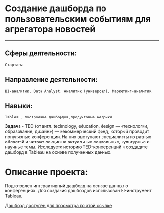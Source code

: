 # Создание дашборда по пользовательским событиям для агрегатора новостей
________________
## Сферы деятельности: 
`Стартапы`

## Направление деятельности: 
`BI-аналитик, Data Analyst, Аналитик (универсал), Маркетинг-аналитик`

## Навыки:
`Tableau, построение дашбордов,продуктовые метрики`

**Задача** - TED (от англ. technology, education, design — «технологии, образование, дизайн») — некоммерческий фонд, который проводит популярные конференции. На них выступают специалисты из разных областей и читают лекции на актуальные социальные, культурные и научные темы. Исследуете историю TED-конференций и создадите дашборд в Tableau на основе полученных данных.	

# Описание проекта: 
Подготовлен интерактивный дашборд на основе данных о конференциях. Для создания дашбордов использован BI-инструмент Tableau.

[Дашборд доступен для просмотра по этой ссылке](https://public.tableau.com/views/TEDStory/TEDStory?:language=en-US&publish=yes&:display_count=n&:origin=viz_share_link)
